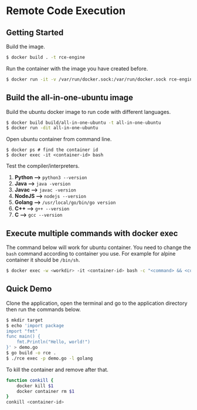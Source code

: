 # Remote Code Execution

## Getting Started

Build the image.
```bash
$ docker build . -t rce-engine
```

Run the container with the image you have created before.
```bash
$ docker run -it -v /var/run/docker.sock:/var/run/docker.sock rce-engine
```

## Build the all-in-one-ubuntu image

Build the ubuntu docker image to run code with different languages.

```bash
$ docker build build/all-in-one-ubuntu -t all-in-one-ubuntu
$ docker run -dit all-in-one-ubuntu
```

Open ubuntu container from command line.
```
$ docker ps # find the container id
$ docker exec -it <container-id> bash
```

Test the compiler/interpreters.

1. __Python -->__ `python3 --version`
2. __Java -->__ `java -version`
2. __Javac -->__ `javac -version`
3. __NodeJS -->__ `nodejs --version`
4. __Golang -->__ `/usr/local/go/bin/go version`
5. __C++ -->__ `g++ --version`
6. __C -->__ `gcc --version`

## Execute multiple commands with docker exec

The command below will work for ubuntu container. You need to change the `bash` command according to container you use. For example for alpine container it should be `/bin/sh`. 

```bash
$ docker exec -w <workdir> -it <container-id> bash -c "<command> && <command>"
```

## Quick Demo

Clone the application, open the terminal and go to the application directory then run the commands below.

```bash
$ mkdir target
$ echo 'import package
import "fmt"
func main() {
    fmt.Println("Hello, world!")
}' > demo.go
$ go build -o rce .
$ ./rce exec -p demo.go -l golang
```

To kill the container and remove after that.
```bash
function conkill {
    docker kill $1
    docker container rm $1
}
conkill <container-id>
```